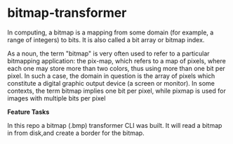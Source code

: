 # bitmap-transformer

In computing, a bitmap is a mapping from some domain (for example, a range of integers) to bits. It is also called a bit array or bitmap index.

As a noun, the term "bitmap" is very often used to refer to a particular bitmapping application: the pix-map, which refers to a map of pixels, where each one may store more than two colors, thus using more than one bit per pixel. In such a case, the domain in question is the array of pixels which constitute a digital graphic output device (a screen or monitor). In some contexts, the term bitmap implies one bit per pixel, while pixmap is used for images with multiple bits per pixel

**Feature Tasks**

In this repo  a bitmap (.bmp) transformer CLI was built. It will read a bitmap in from disk,and create a border for the bitmap. 
